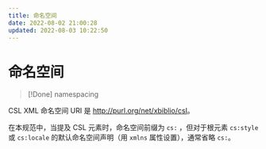 ```yaml
---
title: 命名空间
date: 2022-08-02 21:00:28
updated: 2022-08-03 10:22:50
---
```


# 命名空间

> [!Done] namespacing

CSL XML 命名空间 URI 是 <http://purl.org/net/xbiblio/csl>。

在本规范中，当提及 CSL 元素时，命名空间前缀为 `cs:` ，但对于根元素 `cs:style` 或 `cs:locale` 的默认命名空间声明（用 `xmlns` 属性设置），通常省略 `cs:`。
